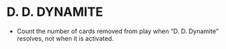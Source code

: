 
# D. D. DYNAMITE

*   Count the number of cards removed from play when “D. D. Dynamite” resolves, not when it is activated.

  